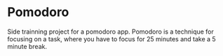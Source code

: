 # Pomodoro
Side trainning project for a pomodoro app.
Pomodoro is a technique for focusing on a task, where you have to focus for 25 minutes and take a 5 minute break.
